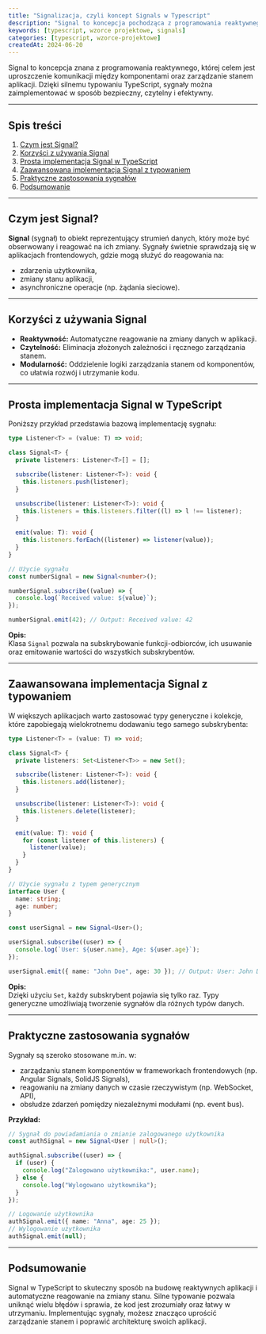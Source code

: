```yaml
---
title: "Signalizacja, czyli koncept Signals w Typescript"
description: "Signal to koncepcja pochodząca z programowania reaktywnego, której celem jest uproszczenie komunikacji między komponentami oraz zarządzania stanem aplikacji. W TypeScript, dzięki silnemu typowaniu, można zaimplementować sygnały w sposób bezpieczny i efektywny."
keywords: [typescript, wzorce projektowe, signals]
categories: [typescript, wzorce-projektowe]
createdAt: 2024-06-20
---
```


Signal to koncepcja znana z programowania reaktywnego, której celem jest uproszczenie komunikacji między komponentami oraz zarządzanie stanem aplikacji. Dzięki silnemu typowaniu TypeScript, sygnały można zaimplementować w sposób bezpieczny, czytelny i efektywny.

---

## Spis treści

1. [Czym jest Signal?](#czym-jest-signal)
2. [Korzyści z używania Signal](#korzyści-z-używania-signal)
3. [Prosta implementacja Signal w TypeScript](#prosta-implementacja-signal-w-typescript)
4. [Zaawansowana implementacja Signal z typowaniem](#zaawansowana-implementacja-signal-z-typowaniem)
5. [Praktyczne zastosowania sygnałów](#praktyczne-zastosowania-sygnałów)
6. [Podsumowanie](#podsumowanie)

---

## Czym jest Signal?

**Signal** (sygnał) to obiekt reprezentujący strumień danych, który może być obserwowany i reagować na ich zmiany. Sygnały świetnie sprawdzają się w aplikacjach frontendowych, gdzie mogą służyć do reagowania na:

- zdarzenia użytkownika,
- zmiany stanu aplikacji,
- asynchroniczne operacje (np. żądania sieciowe).

---

## Korzyści z używania Signal

- **Reaktywność:** Automatyczne reagowanie na zmiany danych w aplikacji.
- **Czytelność:** Eliminacja złożonych zależności i ręcznego zarządzania stanem.
- **Modularność:** Oddzielenie logiki zarządzania stanem od komponentów, co ułatwia rozwój i utrzymanie kodu.

---

## Prosta implementacja Signal w TypeScript

Poniższy przykład przedstawia bazową implementację sygnału:

```typescript
type Listener<T> = (value: T) => void;

class Signal<T> {
  private listeners: Listener<T>[] = [];

  subscribe(listener: Listener<T>): void {
    this.listeners.push(listener);
  }

  unsubscribe(listener: Listener<T>): void {
    this.listeners = this.listeners.filter((l) => l !== listener);
  }

  emit(value: T): void {
    this.listeners.forEach((listener) => listener(value));
  }
}

// Użycie sygnału
const numberSignal = new Signal<number>();

numberSignal.subscribe((value) => {
  console.log(`Received value: ${value}`);
});

numberSignal.emit(42); // Output: Received value: 42
```

**Opis:**  
Klasa `Signal` pozwala na subskrybowanie funkcji-odbiorców, ich usuwanie oraz emitowanie wartości do wszystkich subskrybentów.

---

## Zaawansowana implementacja Signal z typowaniem

W większych aplikacjach warto zastosować typy generyczne i kolekcje, które zapobiegają wielokrotnemu dodawaniu tego samego subskrybenta:

```typescript
type Listener<T> = (value: T) => void;

class Signal<T> {
  private listeners: Set<Listener<T>> = new Set();

  subscribe(listener: Listener<T>): void {
    this.listeners.add(listener);
  }

  unsubscribe(listener: Listener<T>): void {
    this.listeners.delete(listener);
  }

  emit(value: T): void {
    for (const listener of this.listeners) {
      listener(value);
    }
  }
}

// Użycie sygnału z typem generycznym
interface User {
  name: string;
  age: number;
}

const userSignal = new Signal<User>();

userSignal.subscribe((user) => {
  console.log(`User: ${user.name}, Age: ${user.age}`);
});

userSignal.emit({ name: "John Doe", age: 30 }); // Output: User: John Doe, Age: 30
```

**Opis:**  
Dzięki użyciu `Set`, każdy subskrybent pojawia się tylko raz. Typy generyczne umożliwiają tworzenie sygnałów dla różnych typów danych.

---

## Praktyczne zastosowania sygnałów

Sygnały są szeroko stosowane m.in. w:

- zarządzaniu stanem komponentów w frameworkach frontendowych (np. Angular Signals, SolidJS Signals),
- reagowaniu na zmiany danych w czasie rzeczywistym (np. WebSocket, API),
- obsłudze zdarzeń pomiędzy niezależnymi modułami (np. event bus).

**Przykład:**

```typescript
// Sygnał do powiadamiania o zmianie zalogowanego użytkownika
const authSignal = new Signal<User | null>();

authSignal.subscribe((user) => {
  if (user) {
    console.log("Zalogowano użytkownika:", user.name);
  } else {
    console.log("Wylogowano użytkownika");
  }
});

// Logowanie użytkownika
authSignal.emit({ name: "Anna", age: 25 });
// Wylogowanie użytkownika
authSignal.emit(null);
```

---

## Podsumowanie

Signal w TypeScript to skuteczny sposób na budowę reaktywnych aplikacji i automatyczne reagowanie na zmiany stanu. Silne typowanie pozwala uniknąć wielu błędów i sprawia, że kod jest zrozumiały oraz łatwy w utrzymaniu. Implementując sygnały, możesz znacząco uprościć zarządzanie stanem i poprawić architekturę swoich aplikacji.
